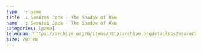 ```yaml
---
type   : game
title  : Samurai Jack - The Shadow of Aku
name   : Samurai Jack - The Shadow of Aku
categories: [game]
telegram: https://archive.org/6/items/httpsarchive.orgdetailsps2usaredump3/Samurai%20Jack%20-%20The%20Shadow%20of%20Aku.7z
size: 707 MB
---
```



